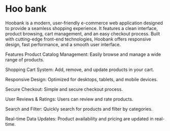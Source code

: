 # Hoo bank

Hoobank is a modern, user-friendly e-commerce web application designed to provide a seamless shopping experience. It features a clean interface, product browsing, cart management, and an easy checkout process. Built with cutting-edge front-end technologies, Hoobank offers responsive design, fast performance, and a smooth user interface.

Features
Product Catalog Management: Easily browse and manage a wide range of products.

Shopping Cart System: Add, remove, and update products in your cart.

Responsive Design: Optimized for desktops, tablets, and mobile devices.

Secure Checkout: Simple and secure checkout process.

User Reviews & Ratings: Users can review and rate products.

Search and Filter: Quickly search for products and filter by categories.

Real-time Data Updates: Product availability and pricing are updated in real-time.
